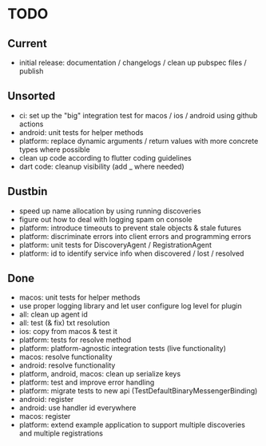 # TODO

## Current

- initial release: documentation / changelogs / clean up pubspec files / publish

## Unsorted

- ci: set up the "big" integration test for macos / ios / android using github actions
- android: unit tests for helper methods
- platform: replace dynamic arguments / return values with more concrete types where possible
- clean up code according to flutter coding guidelines
- dart code: cleanup visibility (add _ where needed)

## Dustbin

- speed up name allocation by using running discoveries
- figure out how to deal with logging spam on console
- platform: introduce timeouts to prevent stale objects & stale futures
- platform: discriminate errors into client errors and programming errors
- platform: unit tests for DiscoveryAgent / RegistrationAgent
- platform: id to identify service info when discovered / lost / resolved

## Done

- macos: unit tests for helper methods
- use proper logging library and let user configure log level for plugin
- all: clean up agent id
- all: test (& fix) txt resolution
- ios: copy from macos & test it
- platform: tests for resolve method
- platform: platform-agnostic integration tests (live functionality)
- macos: resolve functionality
- android: resolve functionality
- platform, android, macos: clean up serialize keys
- platform: test and improve error handling
- platform: migrate tests to new api (TestDefaultBinaryMessengerBinding)
- android: register
- android: use handler id everywhere
- macos: register
- platform: extend example application to support multiple discoveries and multiple registrations

